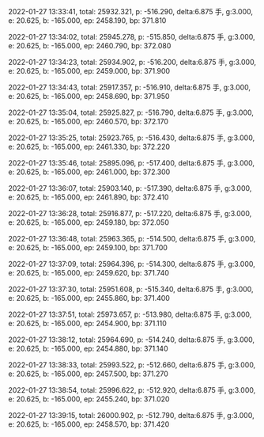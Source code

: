 2022-01-27 13:33:41, total: 25932.321, p: -516.290, delta:6.875 手, g:3.000, e: 20.625, b: -165.000, ep: 2458.190, bp: 371.810

2022-01-27 13:34:02, total: 25945.278, p: -515.850, delta:6.875 手, g:3.000, e: 20.625, b: -165.000, ep: 2460.790, bp: 372.080

2022-01-27 13:34:23, total: 25934.902, p: -516.200, delta:6.875 手, g:3.000, e: 20.625, b: -165.000, ep: 2459.000, bp: 371.900

2022-01-27 13:34:43, total: 25917.357, p: -516.910, delta:6.875 手, g:3.000, e: 20.625, b: -165.000, ep: 2458.690, bp: 371.950

2022-01-27 13:35:04, total: 25925.827, p: -516.790, delta:6.875 手, g:3.000, e: 20.625, b: -165.000, ep: 2460.570, bp: 372.170

2022-01-27 13:35:25, total: 25923.765, p: -516.430, delta:6.875 手, g:3.000, e: 20.625, b: -165.000, ep: 2461.330, bp: 372.220

2022-01-27 13:35:46, total: 25895.096, p: -517.400, delta:6.875 手, g:3.000, e: 20.625, b: -165.000, ep: 2461.000, bp: 372.300

2022-01-27 13:36:07, total: 25903.140, p: -517.390, delta:6.875 手, g:3.000, e: 20.625, b: -165.000, ep: 2461.890, bp: 372.410

2022-01-27 13:36:28, total: 25916.877, p: -517.220, delta:6.875 手, g:3.000, e: 20.625, b: -165.000, ep: 2459.180, bp: 372.050

2022-01-27 13:36:48, total: 25963.365, p: -514.500, delta:6.875 手, g:3.000, e: 20.625, b: -165.000, ep: 2459.100, bp: 371.700

2022-01-27 13:37:09, total: 25964.396, p: -514.300, delta:6.875 手, g:3.000, e: 20.625, b: -165.000, ep: 2459.620, bp: 371.740

2022-01-27 13:37:30, total: 25951.608, p: -515.340, delta:6.875 手, g:3.000, e: 20.625, b: -165.000, ep: 2455.860, bp: 371.400

2022-01-27 13:37:51, total: 25973.657, p: -513.980, delta:6.875 手, g:3.000, e: 20.625, b: -165.000, ep: 2454.900, bp: 371.110

2022-01-27 13:38:12, total: 25964.690, p: -514.240, delta:6.875 手, g:3.000, e: 20.625, b: -165.000, ep: 2454.880, bp: 371.140

2022-01-27 13:38:33, total: 25993.522, p: -512.660, delta:6.875 手, g:3.000, e: 20.625, b: -165.000, ep: 2457.500, bp: 371.270

2022-01-27 13:38:54, total: 25996.622, p: -512.920, delta:6.875 手, g:3.000, e: 20.625, b: -165.000, ep: 2455.240, bp: 371.020

2022-01-27 13:39:15, total: 26000.902, p: -512.790, delta:6.875 手, g:3.000, e: 20.625, b: -165.000, ep: 2458.570, bp: 371.420